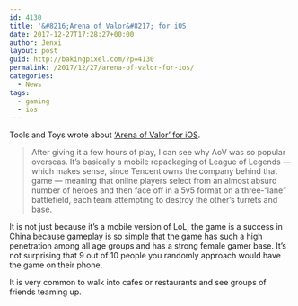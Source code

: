 ```yaml
---
id: 4130
title: '&#8216;Arena of Valor&#8217; for iOS'
date: 2017-12-27T17:28:27+00:00
author: Jenxi
layout: post
guid: http://bakingpixel.com/?p=4130
permalink: /2017/12/27/arena-of-valor-for-ios/
categories:
  - News
tags:
  - gaming
  - ios
---
```

Tools and Toys wrote about [&#8216;Arena of Valor&#8217; for iOS](http://toolsandtoys.net/arena-of-valor-for-ios/).

> After giving it a few hours of play, I can see why AoV was so popular overseas. It’s basically a mobile repackaging of League of Legends — which makes sense, since Tencent owns the company behind that game — meaning that online players select from an almost absurd number of heroes and then face off in a 5v5 format on a three-“lane” battlefield, each team attempting to destroy the other’s turrets and base. 

It is not just because it&#8217;s a mobile version of LoL, the game is a success in China because gameplay is so simple that the game has such a high penetration among all age groups and has a strong female gamer base. It&#8217;s not surprising that 9 out of 10 people you randomly approach would have the game on their phone.

It is very common to walk into cafes or restaurants and see groups of friends teaming up.